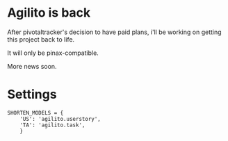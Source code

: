 Agilito is back
===============

After pivotaltracker's decision to have paid plans, i'll be working on getting this project back to life.

It will only be pinax-compatible.

More news soon.

Settings
========

    SHORTEN_MODELS = {
        'US': 'agilito.userstory',
        'TA': 'agilito.task',
        }
